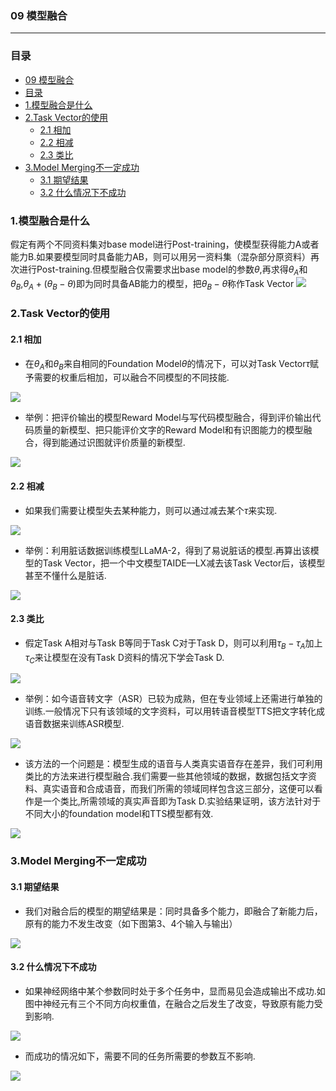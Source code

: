 ### 09 模型融合
***
### 目录
- [09 模型融合](#09-模型融合)
- [目录](#目录)
- [1.模型融合是什么](#1模型融合是什么)
- [2.Task Vector的使用](#2task-vector的使用)
  - [2.1 相加](#21-相加)
  - [2.2 相减](#22-相减)
  - [2.3 类比](#23-类比)
- [3.Model Merging不一定成功](#3model-merging不一定成功)
  - [3.1 期望结果](#31-期望结果)
  - [3.2 什么情况下不成功](#32-什么情况下不成功)
### 1.模型融合是什么
假定有两个不同资料集对base model进行Post-training，使模型获得能力A或者能力B.如果要模型同时具备能力AB，则可以用另一资料集（混杂部分原资料）再次进行Post-training.但模型融合仅需要求出base model的参数$\theta$,再求得$\theta_A$和$\theta_B$,$\theta_A+(\theta_B-\theta)$即为同时具备AB能力的模型，把$\theta_B-\theta$称作Task Vector
<img src="https://i-blog.csdnimg.cn/direct/5472515e67994fb69e1c629999569c9d.png">

### 2.Task Vector的使用
#### 2.1 相加
- 在$\theta_A$和$\theta_B$来自相同的Foundation Model$\theta$的情况下，可以对Task Vector$\tau$赋予需要的权重后相加，可以融合不同模型的不同技能.
<img src="https://i-blog.csdnimg.cn/direct/650e23e9f4984a0e98a2308dc57ae271.png">

- 举例：把评价输出的模型Reward Model与写代码模型融合，得到评价输出代码质量的新模型、把只能评价文字的Reward Model和有识图能力的模型融合，得到能通过识图就评价质量的新模型.
<img src="https://i-blog.csdnimg.cn/direct/1ed2fcb0839e47f78b4583307df7ed46.png">

#### 2.2 相减
- 如果我们需要让模型失去某种能力，则可以通过减去某个$\tau$来实现.
<img src="https://i-blog.csdnimg.cn/direct/d50813137640404788edee7abeb375f0.png">

- 举例：利用脏话数据训练模型LLaMA-2，得到了易说脏话的模型.再算出该模型的Task Vector，把一个中文模型TAIDE—LX减去该Task Vector后，该模型甚至不懂什么是脏话.
<img src="https://i-blog.csdnimg.cn/direct/34b34a89ed114a84b2f2eb6f9f20e62b.png">

#### 2.3 类比
- 假定Task A相对与Task B等同于Task C对于Task D，则可以利用$\tau_B-\tau_A$加上$\tau_C$来让模型在没有Task D资料的情况下学会Task D.
<img src="https://i-blog.csdnimg.cn/direct/c3d2dc6317744f0aa71b07f3ad896f25.png">

- 举例：如今语音转文字（ASR）已较为成熟，但在专业领域上还需进行单独的训练.一般情况下只有该领域的文字资料，可以用转语音模型TTS把文字转化成语音数据来训练ASR模型.
<img src="https://i-blog.csdnimg.cn/direct/84597a7e4f1c4a4d8c7d864dc140f19d.png">

- 该方法的一个问题是：模型生成的语音与人类真实语音存在差异，我们可利用类比的方法来进行模型融合.我们需要一些其他领域的数据，数据包括文字资料、真实语音和合成语音，而我们所需的领域同样包含这三部分，这便可以看作是一个类比,所需领域的真实声音即为Task D.实验结果证明，该方法针对于不同大小的foundation model和TTS模型都有效.
<img src="https://i-blog.csdnimg.cn/direct/b2b9569258b14ada96fd6130dbee065a.png">

### 3.Model Merging不一定成功
#### 3.1 期望结果
- 我们对融合后的模型的期望结果是：同时具备多个能力，即融合了新能力后，原有的能力不发生改变（如下图第3、4个输入与输出）
<img src="https://i-blog.csdnimg.cn/direct/9731f9cbaa444e44a8f7c5d8efed00e8.png">

#### 3.2 什么情况下不成功
- 如果神经网络中某个参数同时处于多个任务中，显而易见会造成输出不成功.如图中神经元有三个不同方向权重值，在融合之后发生了改变，导致原有能力受到影响.
<img src="https://i-blog.csdnimg.cn/direct/7d704d26142f49c8a2d0d94aed7dcd15.png">

- 而成功的情况如下，需要不同的任务所需要的参数互不影响.
<img src="https://i-blog.csdnimg.cn/direct/91fa0a3916934e9ab9cb17dbe19973ac.png">
